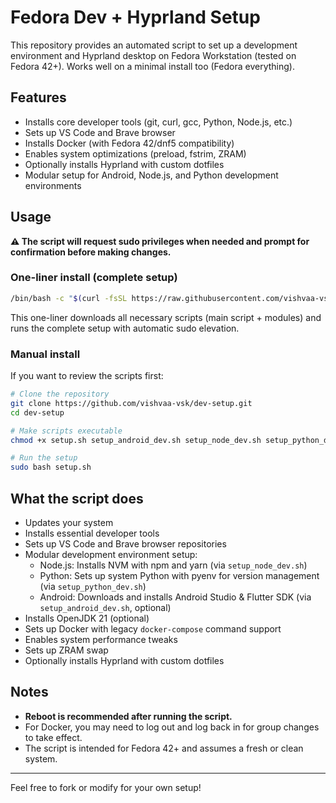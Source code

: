 # Fedora Dev + Hyprland Setup

This repository provides an automated script to set up a development environment and Hyprland desktop on Fedora Workstation (tested on Fedora 42+). Works well on a minimal install too (Fedora everything).

## Features

- Installs core developer tools (git, curl, gcc, Python, Node.js, etc.)
- Sets up VS Code and Brave browser
- Installs Docker (with Fedora 42/dnf5 compatibility)
- Enables system optimizations (preload, fstrim, ZRAM)
- Optionally installs Hyprland with custom dotfiles
- Modular setup for Android, Node.js, and Python development environments

## Usage

**⚠️ The script will request sudo privileges when needed and prompt for confirmation before making changes.**

### One-liner install (complete setup)

```bash
/bin/bash -c "$(curl -fsSL https://raw.githubusercontent.com/vishvaa-vsk/dev-setup/main/bootstrap.sh)"
```

This one-liner downloads all necessary scripts (main script + modules) and runs the complete setup with automatic sudo elevation.

### Manual install

If you want to review the scripts first:

```bash
# Clone the repository
git clone https://github.com/vishvaa-vsk/dev-setup.git
cd dev-setup

# Make scripts executable
chmod +x setup.sh setup_android_dev.sh setup_node_dev.sh setup_python_dev.sh

# Run the setup
sudo bash setup.sh
```

## What the script does

- Updates your system
- Installs essential developer tools
- Sets up VS Code and Brave browser repositories
- Modular development environment setup:
  - Node.js: Installs NVM with npm and yarn (via `setup_node_dev.sh`)
  - Python: Sets up system Python with pyenv for version management (via `setup_python_dev.sh`)
  - Android: Downloads and installs Android Studio & Flutter SDK (via `setup_android_dev.sh`, optional)
- Installs OpenJDK 21 (optional)
- Sets up Docker with legacy `docker-compose` command support
- Enables system performance tweaks
- Sets up ZRAM swap
- Optionally installs Hyprland with custom dotfiles

## Notes

- **Reboot is recommended after running the script.**
- For Docker, you may need to log out and log back in for group changes to take effect.
- The script is intended for Fedora 42+ and assumes a fresh or clean system.

---

Feel free to fork or modify for your own setup!
